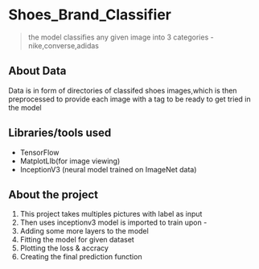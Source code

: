 # Shoes_Brand_Classifier
> the model classifies any given image into 3 categories - nike,converse,adidas
## About Data 
Data is in form of directories of classifed shoes images,which is then preprocessed to provide each image with a tag to be ready to get tried in the model

## Libraries/tools used
- TensorFlow 
- MatplotLIb(for image viewing)
- InceptionV3 (neural model trained on ImageNet data)

## About the project
1. This project takes multiples pictures with label as input 
2. Then uses inceptionv3 model is imported to train upon                       -
3. Adding some more layers to the model
4. Fitting the model for given dataset
5. Plotting the loss & accracy
6. Creating the final prediction function
